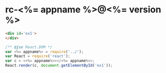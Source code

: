 # rc-<%= appname %>@<%= version %>

````html
<div id='ex1'>
</div>
````

````js
/** @jsx React.DOM */
var <%= appname%> = require('../');
var React = require('react');
var c = <<%= appname%>></<%= appname%>>;
React.render(c, document.getElementById('ex1'));
````